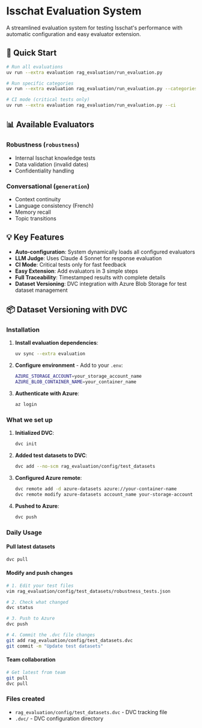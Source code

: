 # Isschat Evaluation System

A streamlined evaluation system for testing Isschat's performance with automatic configuration and easy evaluator extension.

## 🚀 Quick Start

```bash
# Run all evaluations
uv run --extra evaluation rag_evaluation/run_evaluation.py

# Run specific categories
uv run --extra evaluation rag_evaluation/run_evaluation.py --categories robustness generation

# CI mode (critical tests only)
uv run --extra evaluation rag_evaluation/run_evaluation.py --ci
```

## 📊 Available Evaluators

### Robustness (`robustness`)
- Internal Isschat knowledge tests
- Data validation (invalid dates)
- Confidentiality handling

### Conversational (`generation`)
- Context continuity
- Language consistency (French)
- Memory recall
- Topic transitions


## 💡 Key Features

- **Auto-configuration**: System dynamically loads all configured evaluators
- **LLM Judge**: Uses Claude 4 Sonnet for response evaluation
- **CI Mode**: Critical tests only for fast feedback
- **Easy Extension**: Add evaluators in 3 simple steps
- **Full Traceability**: Timestamped results with complete details
- **Dataset Versioning**: DVC integration with Azure Blob Storage for test dataset management

## 📦 Dataset Versioning with DVC

### Installation

1. **Install evaluation dependencies**:
   ```bash
   uv sync --extra evaluation
   ```

2. **Configure environment** - Add to your `.env`:
   ```bash
   AZURE_STORAGE_ACCOUNT=your_storage_account_name
   AZURE_BLOB_CONTAINER_NAME=your_container_name
   ```

3. **Authenticate with Azure**:
   ```bash
   az login
   ```

### What we set up

1. **Initialized DVC**:
   ```bash
   dvc init
   ```

2. **Added test datasets to DVC**:
   ```bash
   dvc add --no-scm rag_evaluation/config/test_datasets
   ```

3. **Configured Azure remote**:
   ```bash
   dvc remote add -d azure-datasets azure://your-container-name
   dvc remote modify azure-datasets account_name your-storage-account
   ```

4. **Pushed to Azure**:
   ```bash
   dvc push
   ```

### Daily Usage

#### Pull latest datasets
```bash
dvc pull
```

#### Modify and push changes
```bash
# 1. Edit your test files
vim rag_evaluation/config/test_datasets/robustness_tests.json

# 2. Check what changed
dvc status

# 3. Push to Azure
dvc push

# 4. Commit the .dvc file changes
git add rag_evaluation/config/test_datasets.dvc
git commit -m "Update test datasets"
```

#### Team collaboration
```bash
# Get latest from team
git pull
dvc pull
```

### Files created
- `rag_evaluation/config/test_datasets.dvc` - DVC tracking file
- `.dvc/` - DVC configuration directory